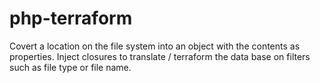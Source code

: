 php-terraform
=============

Covert a location on the file system into an object with the contents as properties. Inject closures to translate / terraform the data base on filters such as file type or file name.